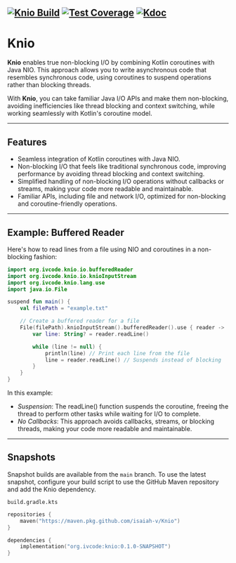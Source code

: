 [![Knio Build](https://github.com/isaiah-v/Knio/actions/workflows/build.yml/badge.svg)](https://github.com/isaiah-v/Knio/actions/workflows/build.yml)
[![Test Coverage](https://isaiah-v.github.io/Knio/build/main/badges/Test-Coverage.svg)](https://isaiah-v.github.io/Knio/build/main/jacoco/)
[![Kdoc](https://img.shields.io/badge/Kdoc-green)](https://isaiah-v.github.io/Knio/build/main/kdoc/)
----  

# Knio

**Knio** enables true non-blocking I/O by combining Kotlin coroutines with Java NIO. This approach allows you to write asynchronous code that resembles synchronous code, using coroutines to suspend operations rather than blocking threads.

With **Knio**, you can take familiar Java I/O APIs and make them non-blocking, avoiding inefficiencies like thread blocking and context switching, while working seamlessly with Kotlin's coroutine model.

---  

## Features
- Seamless integration of Kotlin coroutines with Java NIO.
- Non-blocking I/O that feels like traditional synchronous code, improving performance by avoiding thread blocking and context switching.
- Simplified handling of non-blocking I/O operations without callbacks or streams, making your code more readable and maintainable.
- Familiar APIs, including file and network I/O, optimized for non-blocking and coroutine-friendly operations.

---  

## Example: Buffered Reader
Here's how to read lines from a file using NIO and coroutines in a non-blocking fashion:
```kotlin  
import org.ivcode.knio.io.bufferedReader  
import org.ivcode.knio.io.knioInputStream  
import org.ivcode.knio.lang.use  
import java.io.File  

suspend fun main() {  
    val filePath = "example.txt"  

    // Create a buffered reader for a file  
    File(filePath).knioInputStream().bufferedReader().use { reader ->  
        var line: String? = reader.readLine()  

        while (line != null) {  
            println(line) // Print each line from the file  
            line = reader.readLine() // Suspends instead of blocking  
        }  
    }  
}
```
In this example:
 - *Suspension*: The readLine() function suspends the coroutine, freeing the thread to perform other tasks while waiting for I/O to complete.
 - *No Callbacks*: This approach avoids callbacks, streams, or blocking threads, making your code more readable and maintainable.

---

## Snapshots

Snapshot builds are available from the `main` branch. To use the latest snapshot, configure your build script to use the GitHub Maven repository and add the Knio dependency.

`build.gradle.kts`
```kotlin
repositories {
    maven("https://maven.pkg.github.com/isaiah-v/Knio")
}

dependencies {
    implementation("org.ivcode:knio:0.1.0-SNAPSHOT")
}
```